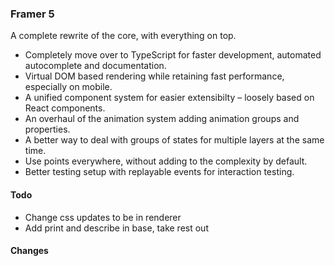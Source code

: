 ### Framer 5

A complete rewrite of the core, with everything on top.

- Completely move over to TypeScript for faster development, automated autocomplete and documentation.
- Virtual DOM based rendering while retaining fast performance, especially on mobile.
- A unified component system for easier extensibilty – loosely based on React components.
- An overhaul of the animation system adding animation groups and properties.
- A better way to deal with groups of states for multiple layers at the same time.
- Use points everywhere, without adding to the complexity by default.
- Better testing setup with replayable events for interaction testing.

#### Todo

- Change css updates to be in renderer
- Add print and describe in base, take rest out

#### Changes

